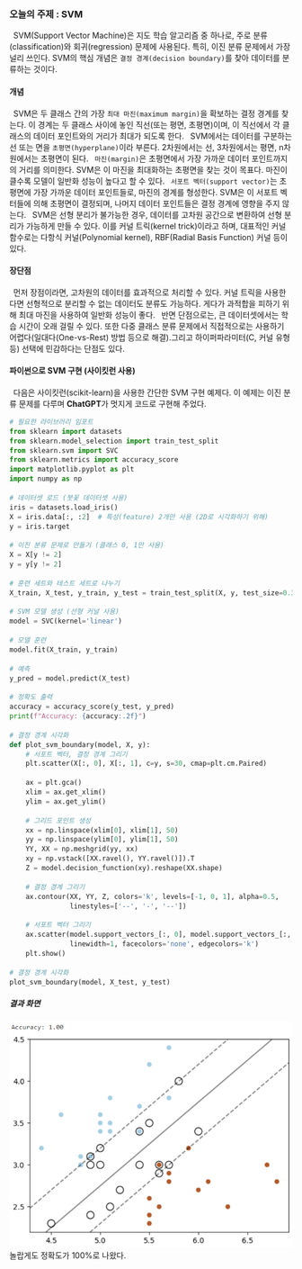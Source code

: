 ### 오늘의 주제 : SVM

&ensp;SVM(Support Vector Machine)은 지도 학습 알고리즘 중 하나로, 주로 분류(classification)와 회귀(regression) 문제에 사용된다. 특히, 이진 분류 문제에서 가장 널리 쓰인다. SVM의 핵심 개념은 `결정 경계(decision boundary)`를 찾아 데이터를 분류하는 것이다.

#### 개념
&ensp;SVM은 두 클래스 간의 가장 `최대 마진(maximum margin)`을 확보하는 결정 경계를 찾는다. 이 경계는 두 클래스 사이에 놓인 직선(또는 평면, 초평면)이며, 이 직선에서 각 클래스의 데이터 포인트와의 거리가 최대가 되도록 한다.
&ensp;SVM에서는 데이터를 구분하는 선 또는 면을 `초평면(hyperplane)`이라 부른다. 2차원에서는 선, 3차원에서는 평면, n차원에서는 초평면이 된다.
&ensp;`마진(margin)`은 초평면에서 가장 가까운 데이터 포인트까지의 거리를 의미한다. SVM은 이 마진을 최대화하는 초평면을 찾는 것이 목표다. 마진이 클수록 모델이 일반화 성능이 높다고 할 수 있다.
&ensp;`서포트 벡터(support vector)`는 초평면에 가장 가까운 데이터 포인트들로, 마진의 경계를 형성한다. SVM은 이 서포트 벡터들에 의해 초평면이 결정되며, 나머지 데이터 포인트들은 결정 경계에 영향을 주지 않는다.
&ensp;SVM은 선형 분리가 불가능한 경우, 데이터를 고차원 공간으로 변환하여 선형 분리가 가능하게 만들 수 있다. 이를 커널 트릭(kernel trick)이라고 하며, 대표적인 커널 함수로는 다항식 커널(Polynomial kernel), RBF(Radial Basis Function) 커널 등이 있다.

#### 장단점

&ensp;먼저 장점이라면, 고차원의 데이터를 효과적으로 처리할 수 있다. 커널 트릭을 사용한다면 선형적으로 분리할 수 없는 데이터도 분류도 가능하다. 게다가 과적합을 피하기 위해 최대 마진을 사용하여 일반화 성능이 좋다.
&ensp;반면 단점으로는, 큰 데이터셋에서는 학습 시간이 오래 걸릴 수 있다. 또한 다중 클래스 분류 문제에서 직접적으로는 사용하기 어렵다(일대다(One-vs-Rest) 방법 등으로 해결).그리고 하이퍼파라미터(C, 커널 유형 등) 선택에 민감하다는 단점도 있다.

#### 파이썬으로 SVM 구현 (사이킷런 사용)
&ensp;다음은 사이킷런(scikit-learn)을 사용한 간단한 SVM 구현 예제다. 이 예제는 이진 분류 문제를 다루며 **ChatGPT**가 멋지게 코드로 구현해 주었다.
```python
# 필요한 라이브러리 임포트
from sklearn import datasets
from sklearn.model_selection import train_test_split
from sklearn.svm import SVC
from sklearn.metrics import accuracy_score
import matplotlib.pyplot as plt
import numpy as np

# 데이터셋 로드 (붓꽃 데이터셋 사용)
iris = datasets.load_iris()
X = iris.data[:, :2]  # 특성(feature) 2개만 사용 (2D로 시각화하기 위해)
y = iris.target

# 이진 분류 문제로 만들기 (클래스 0, 1만 사용)
X = X[y != 2]
y = y[y != 2]

# 훈련 세트와 테스트 세트로 나누기
X_train, X_test, y_train, y_test = train_test_split(X, y, test_size=0.3, random_state=42)

# SVM 모델 생성 (선형 커널 사용)
model = SVC(kernel='linear')

# 모델 훈련
model.fit(X_train, y_train)

# 예측
y_pred = model.predict(X_test)

# 정확도 출력
accuracy = accuracy_score(y_test, y_pred)
print(f"Accuracy: {accuracy:.2f}")

# 결정 경계 시각화
def plot_svm_boundary(model, X, y):
    # 서포트 벡터, 결정 경계 그리기
    plt.scatter(X[:, 0], X[:, 1], c=y, s=30, cmap=plt.cm.Paired)
    
    ax = plt.gca()
    xlim = ax.get_xlim()
    ylim = ax.get_ylim()

    # 그리드 포인트 생성
    xx = np.linspace(xlim[0], xlim[1], 50)
    yy = np.linspace(ylim[0], ylim[1], 50)
    YY, XX = np.meshgrid(yy, xx)
    xy = np.vstack([XX.ravel(), YY.ravel()]).T
    Z = model.decision_function(xy).reshape(XX.shape)

    # 결정 경계 그리기
    ax.contour(XX, YY, Z, colors='k', levels=[-1, 0, 1], alpha=0.5,
               linestyles=['--', '-', '--'])

    # 서포트 벡터 그리기
    ax.scatter(model.support_vectors_[:, 0], model.support_vectors_[:, 1], s=100,
               linewidth=1, facecolors='none', edgecolors='k')
    plt.show()

# 결정 경계 시각화
plot_svm_boundary(model, X_test, y_test)
```

##### 결과 화면
![result](image-2.png)
놀랍게도 정확도가 100%로 나왔다.
